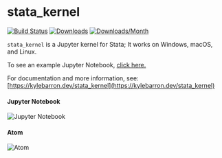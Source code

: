 # stata_kernel

[![Build Status](https://travis-ci.org/kylebarron/stata_kernel.svg?branch=master)](https://travis-ci.org/kylebarron/stata_kernel) [![Downloads](https://pepy.tech/badge/stata-kernel)](https://pepy.tech/project/stata-kernel) [![Downloads/Month](https://pepy.tech/badge/stata-kernel/month)](https://pepy.tech/project/stata-kernel)

`stata_kernel` is a Jupyter kernel for Stata; It works on Windows, macOS, and
Linux.

To see an example Jupyter Notebook, [click here.](https://nbviewer.jupyter.org/github/kylebarron/stata_kernel/blob/master/examples/Example.ipynb)

For documentation and more information, see: [https://kylebarron.dev/stata_kernel](https://kylebarron.dev/stata_kernel)

#### Jupyter Notebook
![Jupyter Notebook](https://raw.githubusercontent.com/kylebarron/stata_kernel/master/docs/src/img/jupyter_notebook_example.gif)

#### Atom
![Atom](https://raw.githubusercontent.com/kylebarron/stata_kernel/master/docs/src/img/stata_kernel_example.gif)
